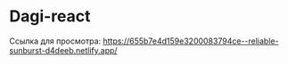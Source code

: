 # Dagi-react

Ссылка для просмотра:
https://655b7e4d159e3200083794ce--reliable-sunburst-d4deeb.netlify.app/
